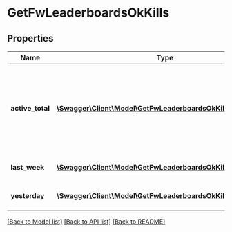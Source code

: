 # GetFwLeaderboardsOkKills

## Properties
Name | Type | Description | Notes
------------ | ------------- | ------------- | -------------
**active_total** | [**\Swagger\Client\Model\GetFwLeaderboardsOkKillsActiveTotal[]**](GetFwLeaderboardsOkKillsActiveTotal.md) | Top 4 ranking of factions active in faction warfare by total kills. A faction is considered \&quot;active\&quot; if they have participated in faction warfare in the past 14 days | 
**last_week** | [**\Swagger\Client\Model\GetFwLeaderboardsOkKillsLastWeek[]**](GetFwLeaderboardsOkKillsLastWeek.md) | Top 4 ranking of factions by kills in the past week | 
**yesterday** | [**\Swagger\Client\Model\GetFwLeaderboardsOkKillsYesterday[]**](GetFwLeaderboardsOkKillsYesterday.md) | Top 4 ranking of factions by kills in the past day | 

[[Back to Model list]](../README.md#documentation-for-models) [[Back to API list]](../README.md#documentation-for-api-endpoints) [[Back to README]](../README.md)


